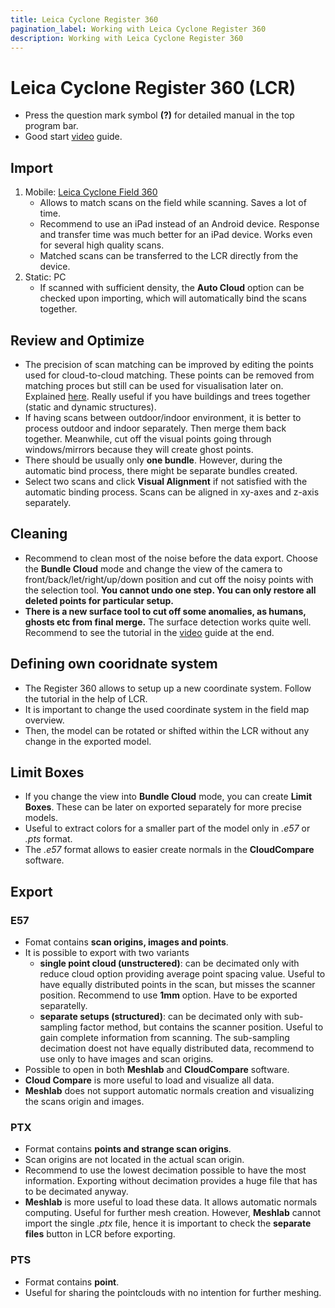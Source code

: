 ```yaml
---
title: Leica Cyclone Register 360
pagination_label: Working with Leica Cyclone Register 360
description: Working with Leica Cyclone Register 360
---
```


# Leica Cyclone Register 360 (LCR)

* Press the question mark symbol **(?)** for detailed manual in the top program bar.
* Good start [video](https://www.youtube.com/watch?v=AV0LPKowOXU&t=1s) guide.

## Import

1. Mobile: [Leica Cyclone Field 360](https://leica-geosystems.com/products/laser-scanners/software/leica-cyclone/leica-cyclone-field-360)
    - Allows to match scans on the field while scanning. Saves a lot of time.
    - Recommend to use an iPad instead of an Android device. Response and transfer time was much better for an iPad device. Works even for several high quality scans.
    - Matched scans can be transferred to the LCR directly from the device.
2. Static: PC
    - If scanned with sufficient density, the **Auto Cloud** option can be checked upon importing, which will automatically bind the scans together.

## Review and Optimize

* The precision of scan matching can be improved by editing the points used for cloud-to-cloud matching. These points can be removed from matching proces but still can be used for visualisation later on. Explained [here](https://youtu.be/AV0LPKowOXU?t=1574). Really useful if you have buildings and trees together (static and dynamic structures).
* If having scans between outdoor/indoor environment, it is better to process outdoor and indoor separately. Then merge them back together. Meanwhile, cut off the visual points going through windows/mirrors because they will create ghost points.
* There should be usually only **one bundle**. However, during the automatic bind process, there might be separate bundles created.
* Select two scans and click **Visual Alignment** if not satisfied with the automatic binding process. Scans can be aligned in xy-axes and z-axis separately.

## Cleaning

* Recommend to clean most of the noise before the data export. Choose the **Bundle Cloud** mode and change the view of the camera to front/back/let/right/up/down position and cut off the noisy points with the selection tool. **You cannot undo one step. You can only restore all deleted points for particular setup.**
* **There is a new surface tool to cut off some anomalies, as humans, ghosts etc from final merge.** The surface detection works quite well. Recommend to see the tutorial in the [video](https://www.youtube.com/watch?v=AV0LPKowOXU&t=1s) guide at the end.

## Defining own cooridnate system

* The Register 360 allows to setup up a new coordinate system. Follow the tutorial in the help of LCR.
* It is important to change the used coordinate system in the field map overview.
* Then, the model can be rotated or shifted within the LCR without any change in the exported model.

## Limit Boxes

* If you change the view into **Bundle Cloud** mode, you can create **Limit Boxes**. These can be later on exported separately for more precise models.
* Useful to extract colors for a smaller part of the model only in *.e57* or *.pts* format.
* The *.e57* format allows to easier create normals in the **CloudCompare** software.

## Export

### E57

* Fomat contains **scan origins, images and points**.
* It is possible to export with two variants
  * **single point cloud (unstructered)**: can be decimated only with reduce cloud option providing average point spacing value. Useful to have equally distributed points in the scan, but misses the scanner position. Recommend to use **1mm** option. Have to be exported separatelly.
  * **separate setups (structured)**: can be decimated only with sub-sampling factor method, but contains the scanner position. Useful to gain complete information from scanning. The sub-sampling decimation doest not have equally distributed data, recommend to use only to have images and scan origins.
* Possible to open in both **Meshlab** and **CloudCompare** software.
* **Cloud Compare** is more useful to load and visualize all data.
* **Meshlab** does not support automatic normals creation and visualizing the scans origin and images.

### PTX

* Format contains **points and strange scan origins**.
* Scan origins are not located in the actual scan origin.
* Recommend to use the lowest decimation possible to have the most information. Exporting without decimation provides a huge file that has to be decimated anyway.
* **Meshlab** is more useful to load these data. It allows automatic normals computing. Useful for further mesh creation. However, **Meshlab** cannot import the single *.ptx* file, hence it is important to check the **separate files** button in LCR before exporting.

### **PTS**

* Format contains **point**.
* Useful for sharing the pointclouds with no intention for further meshing.
